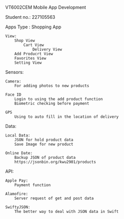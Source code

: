 VT6002CEM 
Mobile App Development

Student no.:
227105563

Apps Type : Shopping App

	View:
		Shop View
			Cart View
				Delivery View
		Add Producrt View
		Favorites View
		Setting View

Sensors:

	Camera:
		For adding photos to new products

	Face ID
		Login to using the add product function
		Biometric checking before payment 

	GPS
		Using to auto fill in the location of delivery

Data:

	Local Data:
		JSON for hold product data
		Save Image for new product
	
	Online Date:
		Backup JSON of product data
		https://jsonbin.org/kwu2901/products

API:

	Apple Pay:
		Payment function
	
	Alamofire:
		Server request of get and post data
		
	SwiftyJSON:
		The better way to deal with JSON data in Swift
		